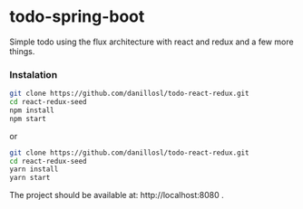 # todo-spring-boot

Simple todo using the flux architecture with react and redux and a few more things.

### Instalation

```sh
git clone https://github.com/danillosl/todo-react-redux.git
cd react-redux-seed
npm install
npm start
```
or
```sh
git clone https://github.com/danillosl/todo-react-redux.git
cd react-redux-seed
yarn install
yarn start
```
The project should be available at: http://localhost:8080 .

